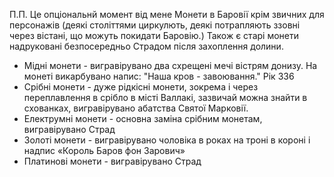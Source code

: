 П.П. Це опціональнй момент від мене
Монети в Баровії крім звичних для персонажів (деякі століттями циркулють, деякі потрапляють ззовні через вістані, що можуть покидати Баровію.)
Також є старі монети надруковані безпосередньо Страдом після захоплення долини.
- Мідні монети - вигравірувано два схрещені мечі вістрям донизу. На монеті викарбувано напис: "Наша кров - завоювання." Рік 336
- Срібні монети - дуже рідкісні монети, зокрема і через переплавлення в срібло в місті Валлакі, зазвичай можна знайти в схованках, вигравірувано абатства Святої Марковії.
- Електрумні монети - основна заміна срібним монетам, вигравірувано Страд
- Золоті монети - вигравірувано чоловіка в роках на троні  в короні і надпис «Король Баров фон Зарович»
- Платинові монети - вигравірувано Страд